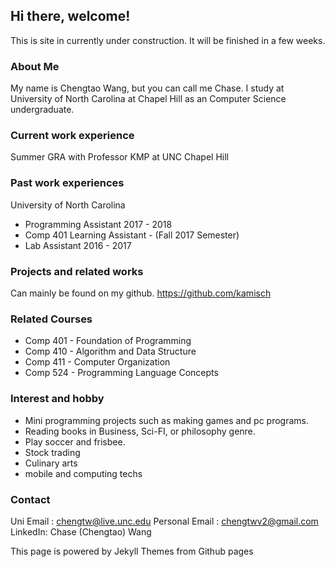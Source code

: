 ## Hi there, welcome!

This is site in currently under construction. It will be finished in a few weeks. 

### About Me

My name is Chengtao Wang, but you can call me Chase. I study at University of North Carolina at Chapel Hill as an Computer Science undergraduate. 

### Current work experience

Summer GRA with Professor KMP at UNC Chapel Hill 

### Past work experiences

University of North Carolina
  - Programming Assistant 2017 - 2018
  - Comp 401 Learning Assistant - (Fall 2017 Semester)
  - Lab Assistant 2016 - 2017
  
### Projects and related works

Can mainly be found on my github.
https://github.com/kamisch

### Related Courses

* Comp 401 - Foundation of Programming
* Comp 410 - Algorithm and Data Structure 
* Comp 411 - Computer Organization 
* Comp 524 - Programming Language Concepts 

### Interest and hobby
* Mini programming projects such as making games and pc programs.
* Reading books in Business, Sci-FI, or philosophy genre.
* Play soccer and frisbee.
* Stock trading
* Culinary arts
* mobile and computing techs

### Contact
Uni Email : chengtw@live.unc.edu
Personal Email : chengtwv2@gmail.com
LinkedIn: Chase (Chengtao) Wang

This page is powered by Jekyll Themes from Github pages


